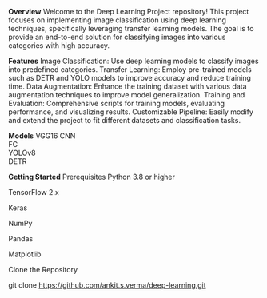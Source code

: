 **Overview**
Welcome to the Deep Learning Project repository! This project focuses on implementing image classification using deep learning techniques, specifically leveraging transfer learning models. The goal is to provide an end-to-end solution for classifying images into various categories with high accuracy.

**Features**
Image Classification: Use deep learning models to classify images into predefined categories.
Transfer Learning: Employ pre-trained models such as DETR and YOLO models to improve accuracy and reduce training time.
Data Augmentation: Enhance the training dataset with various data augmentation techniques to improve model generalization.
Training and Evaluation: Comprehensive scripts for training models, evaluating performance, and visualizing results.
Customizable Pipeline: Easily modify and extend the project to fit different datasets and classification tasks.

**Models**
  VGG16 
  CNN  
  FC  
  YOLOv8  
  DETR<br>

**Getting Started**
Prerequisites
  Python 3.8 or higher
  
  TensorFlow 2.x
  
  Keras
  
  NumPy
  
  Pandas
  
  Matplotlib

Clone the Repository

git clone https://github.com/ankit.s.verma/deep-learning.git
